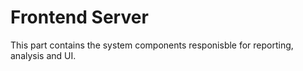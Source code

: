 # Frontend Server

This part contains the system components responisble
for reporting, analysis and UI.
